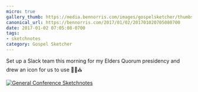 ```yaml
---
micro: true
gallery_thumb: https://media.bennorris.com/images/gospelsketcher/thumbs/temple-sketch.jpg
canonical_url: https://bennorris.com/2017/01/02/201701020705080700
date: 2017-01-02 07:05:08-0700
tags:
- sketchnotes
category: Gospel Sketcher
---
```


Set up a Slack team this morning for my Elders Quorum presidency and drew an icon for us to use ✍🏼⛪️

[![General Conference Sketchnotes](https://media.bennorris.com/images/gospelsketcher/general/temple-sketch.jpg)](https://media.bennorris.com/images/gospelsketcher/general/temple-sketch.jpg)
